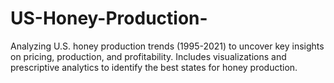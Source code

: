 # US-Honey-Production-
Analyzing U.S. honey production trends (1995-2021) to uncover key insights on pricing, production, and profitability. Includes visualizations and prescriptive analytics to identify the best states for honey production.
